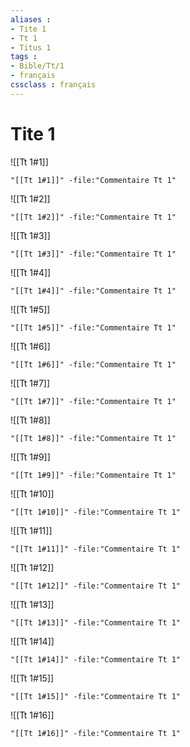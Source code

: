 ```yaml
---
aliases : 
- Tite 1
- Tt 1
- Titus 1
tags : 
- Bible/Tt/1
- français
cssclass : français
---
```


# Tite 1

![[Tt 1#1]]

```query
"[[Tt 1#1]]" -file:"Commentaire Tt 1"
```

![[Tt 1#2]]

```query
"[[Tt 1#2]]" -file:"Commentaire Tt 1"
```

![[Tt 1#3]]

```query
"[[Tt 1#3]]" -file:"Commentaire Tt 1"
```

![[Tt 1#4]]

```query
"[[Tt 1#4]]" -file:"Commentaire Tt 1"
```

![[Tt 1#5]]

```query
"[[Tt 1#5]]" -file:"Commentaire Tt 1"
```

![[Tt 1#6]]

```query
"[[Tt 1#6]]" -file:"Commentaire Tt 1"
```

![[Tt 1#7]]

```query
"[[Tt 1#7]]" -file:"Commentaire Tt 1"
```

![[Tt 1#8]]

```query
"[[Tt 1#8]]" -file:"Commentaire Tt 1"
```

![[Tt 1#9]]

```query
"[[Tt 1#9]]" -file:"Commentaire Tt 1"
```

![[Tt 1#10]]

```query
"[[Tt 1#10]]" -file:"Commentaire Tt 1"
```

![[Tt 1#11]]

```query
"[[Tt 1#11]]" -file:"Commentaire Tt 1"
```

![[Tt 1#12]]

```query
"[[Tt 1#12]]" -file:"Commentaire Tt 1"
```

![[Tt 1#13]]

```query
"[[Tt 1#13]]" -file:"Commentaire Tt 1"
```

![[Tt 1#14]]

```query
"[[Tt 1#14]]" -file:"Commentaire Tt 1"
```

![[Tt 1#15]]

```query
"[[Tt 1#15]]" -file:"Commentaire Tt 1"
```

![[Tt 1#16]]

```query
"[[Tt 1#16]]" -file:"Commentaire Tt 1"
```


